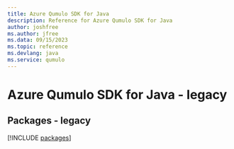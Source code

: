 ```yaml
---
title: Azure Qumulo SDK for Java
description: Reference for Azure Qumulo SDK for Java
author: joshfree
ms.author: jfree
ms.data: 09/15/2023
ms.topic: reference
ms.devlang: java
ms.service: qumulo
---
```

# Azure Qumulo SDK for Java - legacy
## Packages - legacy
[!INCLUDE [packages](qumulo-index.md)]